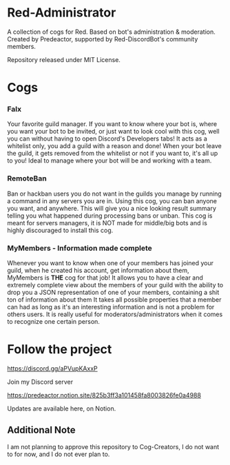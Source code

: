 # Red-Administrator

A collection of cogs for Red. Based on bot's administration & moderation.
Created by Predeactor, supported by Red-DiscordBot's community members.

Repository released under MIT License.

# Cogs

### Falx

Your favorite guild manager.
If you want to know where your bot is, where you want your bot to be invited, or just want to look cool with this cog, well you can without having to open Discord's Developers tabs!
It acts as a whitelist only, you add a guild with a reason and done!
When your bot leave the guild, it gets removed from the whitelist or not if you want to, it's all up to you! Ideal to manage where your bot will be and working with a team.

### RemoteBan

Ban or hackban users you do not want in the guilds you manage by running a command in any servers you are in.
Using this cog, you can ban anyone you want, and anywhere. This will give you a nice looking result summary telling you what happened during processing bans or unban.
This cog is meant for servers managers, it is NOT made for middle/big bots and is highly discouraged to install this cog.

### MyMembers - Information made complete

Whenever you want to know when one of your members has joined your guild, when he created his account, get information about them, MyMembers is **__THE__** cog for that job!
It allows you to have a clear and extremely complete view about the members of your guild with the ability to drop you a JSON representation of one of your members, containing a shit ton of information about them
It takes all possible properties that a member can had as long as it's an interesting information and is not a problem for others users.
It is really useful for moderators/administrators when it comes to recognize one certain person.

# Follow the project

https://discord.gg/aPVupKAxxP

Join my Discord server

https://predeactor.notion.site/825b3ff3a101458fa8003826fe0a4988

Updates are available here, on Notion.

## Additional Note

I am not planning to approve this repository to Cog-Creators, I do not want to for now, and I do not ever plan to.
